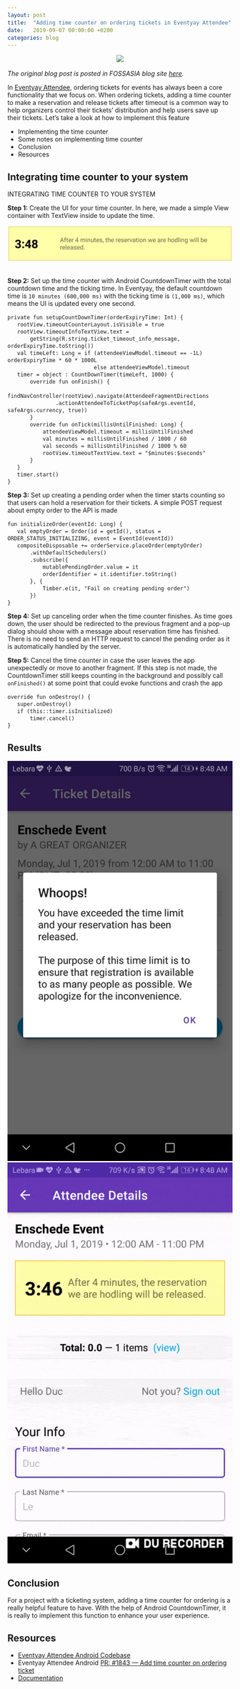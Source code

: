 ```yaml
---
layout: post
title:  "Adding time counter on ordering tickets in Eventyay Attendee"
date:   2019-09-07 00:00:00 +0200
categories: blog
---
```


<center><img src="/assets/images/img_5.gif"/></center>

*The original blog post is posted in FOSSASIA blog site [here](https://blog.fossasia.org/adding-time-counter-on-ordering-tickets-in-eventyay-attendee/).*

In [Eventyay Attendee](https://github.com/fossasia/open-event-attendee-android), ordering tickets for events has always been a core functionality that we focus on. When ordering tickets, adding a time counter to make a reservation and release tickets after timeout is a common way to help organizers control their tickets’ distribution and help users save up their tickets. Let’s take a look at how to implement this feature

- Implementing the time counter
- Some notes on implementing time counter
- Conclusion
- Resources

## Integrating time counter to your system
INTEGRATING TIME COUNTER TO YOUR SYSTEM

**Step 1:** Create the UI for your time counter. In here, we made a simple View container with TextView inside to update the time.

<center><img src="/assets/images/img_8.png"></center><br>

**Step 2:** Set up the time counter with Android CountdownTimer with the total countdown time and the ticking time. In Eventyay, the default countdown time is `10 minutes (600,000 ms)` with the ticking time is `(1,000 ms)`, which means the UI is updated every one second.

```
private fun setupCountDownTimer(orderExpiryTime: Int) {
   rootView.timeoutCounterLayout.isVisible = true
   rootView.timeoutInfoTextView.text =
       getString(R.string.ticket_timeout_info_message, orderExpiryTime.toString())
   val timeLeft: Long = if (attendeeViewModel.timeout == -1L) orderExpiryTime * 60 * 1000L
                           else attendeeViewModel.timeout
   timer = object : CountDownTimer(timeLeft, 1000) {
       override fun onFinish() {
           findNavController(rootView).navigate(AttendeeFragmentDirections
               .actionAttendeeToTicketPop(safeArgs.eventId, safeArgs.currency, true))
       }
       override fun onTick(millisUntilFinished: Long) {
           attendeeViewModel.timeout = millisUntilFinished
           val minutes = millisUntilFinished / 1000 / 60
           val seconds = millisUntilFinished / 1000 % 60
           rootView.timeoutTextView.text = "$minutes:$seconds"
       }
   }
   timer.start()
}
```

**Step 3:** Set up creating a pending order when the timer starts counting so that users can hold a reservation for their tickets. A simple POST request about empty order to the API is made

```
fun initializeOrder(eventId: Long) {
   val emptyOrder = Order(id = getId(), status = ORDER_STATUS_INITIALIZING, event = EventId(eventId))
   compositeDisposable += orderService.placeOrder(emptyOrder)
       .withDefaultSchedulers()
       .subscribe({
           mutablePendingOrder.value = it
           orderIdentifier = it.identifier.toString()
       }, {
           Timber.e(it, "Fail on creating pending order")
       })
}
```

**Step 4:** Set up canceling order when the time counter finishes. As time goes down, the user should be redirected to the previous fragment and a pop-up dialog should show with a message about reservation time has finished. There is no need to send an HTTP request to cancel the pending order as it is automatically handled by the server.

**Step 5:** Cancel the time counter in case the user leaves the app unexpectedly or move to another fragment. If this step is not made, the CountdownTimer still keeps counting in the background and possibly call `onFinished()` at some point that could evoke functions and crash the app

```
override fun onDestroy() {
   super.onDestroy()
   if (this::timer.isInitialized)
       timer.cancel()
}
```


## Results

<center>
<img src="/assets/images/img_6.jpeg"> 
<img src="/assets/images/img_7.gif">
</center>

## Conclusion

For a project with a ticketing system, adding a time counter for ordering is a really helpful feature to have. With the help of Android CountdownTimer, it is really to implement this function to enhance your user experience.

## Resources
- [Eventyay Attendee Android Codebase](https://github.com/fossasia/open-event-android)
- Eventyay Attendee Android [PR: #1843 — Add time counter on ordering ticket](https://github.com/fossasia/open-event-android/pull/1843)
- [Documentation](https://developer.android.com/reference/android/os/CountDownTimer)
